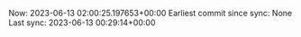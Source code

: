 Now: 2023-06-13 02:00:25.197653+00:00 Earliest commit since sync: None Last sync: 2023-06-13 00:29:14+00:00
